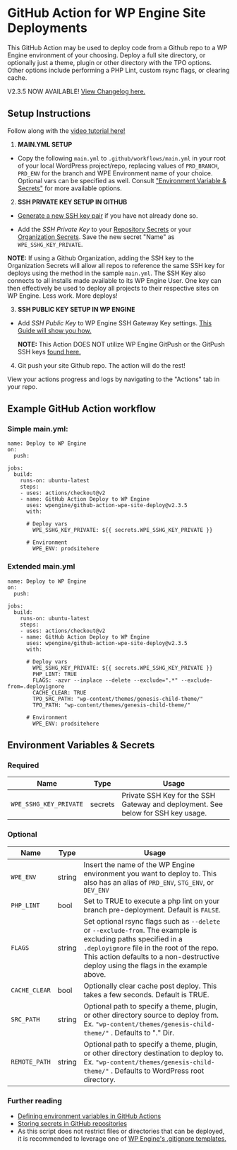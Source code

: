 # GitHub Action for WP Engine Site Deployments

This GitHub Action may be used to deploy code from a Github repo to a WP Engine environment of your choosing. Deploy a full site directory, or optionally just a theme, plugin or other directory with the TPO options. Other options include performing a PHP Lint, custom rsync flags, or clearing cache. 

V2.3.5 NOW AVAILABLE! [View Changelog here.](https://github.com/wpengine/github-action-wpe-site-deploy/releases)

## Setup Instructions 

Follow along with the [video tutorial here!](https://wpengine-2.wistia.com/medias/crj1lp3qke)

1. **MAIN.YML SETUP**
* Copy the following `main.yml` to `.github/workflows/main.yml` in your root of your local WordPress project/repo, replacing values of `PRD_BRANCH`, `PRD_ENV` for the branch and WPE Environment name of your choice. Optional vars can be specified as well. Consult ["Environment Variable & Secrets"](#environment-variables--secrets) for more available options. 

2. **SSH PRIVATE KEY SETUP IN GITHUB**
* [Generate a new SSH key pair](https://wpengine.com/support/ssh-keys-for-shell-access/#Generate_New_SSH_Key) if you have not already done so. 

* Add the *SSH Private Key* to your [Repository Secrets](https://docs.github.com/en/actions/security-guides/encrypted-secrets#creating-encrypted-secrets-for-a-repository) or your [Organization Secrets](https://docs.github.com/en/actions/security-guides/encrypted-secrets#creating-encrypted-secrets-for-an-organization). Save the new secret "Name" as `WPE_SSHG_KEY_PRIVATE`. 

**NOTE:** If using a Github Organization, adding the SSH key to the Organization Secrets will allow all repos to reference the same SSH key for deploys using the method in the sample `main.yml`. The SSH Key also connects to all installs made available to its WP Engine User. One key can then effectively be used to deploy all projects to their respective sites on WP Engine. Less work. More deploys! 

3. **SSH PUBLIC KEY SETUP IN WP ENGINE**
* Add *SSH Public Key* to WP Engine SSH Gateway Key settings. [This Guide will show you how.](https://wpengine.com/support/ssh-gateway/#Add_SSH_Key) 

    **NOTE:** This Action DOES NOT utilize WP Engine GitPush or the GitPush SSH keys [found here.](https://wpengine.com/support/git/#Add_SSH_Key_to_User_Portal)

4. Git push your site Github repo. The action will do the rest! 

View your actions progress and logs by navigating to the "Actions" tab in your repo. 

## Example GitHub Action workflow

### Simple main.yml:

```
name: Deploy to WP Engine
on:
  push:

jobs:
  build:
    runs-on: ubuntu-latest  
    steps: 
    - uses: actions/checkout@v2
    - name: GitHub Action Deploy to WP Engine
      uses: wpengine/github-action-wpe-site-deploy@v2.3.5
      with:
      
      # Deploy vars
        WPE_SSHG_KEY_PRIVATE: ${{ secrets.WPE_SSHG_KEY_PRIVATE }} 
      
      # Environment
        WPE_ENV: prodsitehere
```

### Extended main.yml

```
name: Deploy to WP Engine
on:
  push:

jobs:
  build:
    runs-on: ubuntu-latest  
    steps: 
    - uses: actions/checkout@v2
    - name: GitHub Action Deploy to WP Engine
      uses: wpengine/github-action-wpe-site-deploy@v2.3.5
      with:
      
      # Deploy vars 
        WPE_SSHG_KEY_PRIVATE: ${{ secrets.WPE_SSHG_KEY_PRIVATE }} 
        PHP_LINT: TRUE
        FLAGS: -azvr --inplace --delete --exclude=".*" --exclude-from=.deployignore
        CACHE_CLEAR: TRUE
        TPO_SRC_PATH: "wp-content/themes/genesis-child-theme/"
        TPO_PATH: "wp-content/themes/genesis-child-theme/"
      
      # Environment
        WPE_ENV: prodsitehere
```

## Environment Variables & Secrets

### Required

| Name | Type | Usage |
|-|-|-|
| `WPE_SSHG_KEY_PRIVATE` | secrets | Private SSH Key for the SSH Gateway and deployment. See below for SSH key usage. |

### Optional

| Name | Type | Usage |
|-|-|-|
| `WPE_ENV` | string | Insert the name of the WP Engine environment you want to deploy to. This also has an alias of `PRD_ENV`, `STG_ENV`, or `DEV_ENV` |
| `PHP_LINT` | bool | Set to TRUE to execute a php lint on your branch pre-deployment. Default is `FALSE`. |
| `FLAGS` | string | Set optional rsync flags such as `--delete` or `--exclude-from`. The example is excluding paths specified in a `.deployignore` file in the root of the repo. This action defaults to a non-destructive deploy using the flags in the example above. |
| `CACHE_CLEAR` | bool | Optionally clear cache post deploy. This takes a few seconds. Default is TRUE. |
| `SRC_PATH` | string | Optional path to specify a theme, plugin, or other directory source to deploy from. Ex. `"wp-content/themes/genesis-child-theme/"` . Defaults to "." Dir. |
| `REMOTE_PATH` | string | Optional path to specify a theme, plugin, or other directory destination to deploy to. Ex. `"wp-content/themes/genesis-child-theme/"` . Defaults to WordPress root directory.  |


### Further reading 

* [Defining environment variables in GitHub Actions](https://docs.github.com/en/actions/reference/environment-variables)
* [Storing secrets in GitHub repositories](https://docs.github.com/en/actions/reference/encrypted-secrets)
* As this script does not restrict files or directories that can be deployed, it is recommended to leverage one of [WP Engine's .gitignore templates.](https://wpengine.com/support/git/#Add_gitignore)
